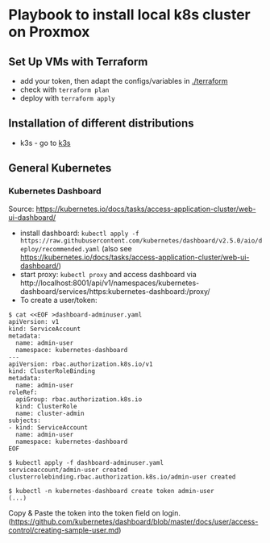 # Playbook to install local k8s cluster on Proxmox

## Set Up VMs with Terraform
* add your token, then adapt the configs/variables in [./terraform](./terraform/)
* check with `terraform plan`
* deploy with `terraform apply`

## Installation of different distributions
* k3s - go to [k3s](./k3s/)

## General Kubernetes

### Kubernetes Dashboard
Source: https://kubernetes.io/docs/tasks/access-application-cluster/web-ui-dashboard/
* install dashboard: `kubectl apply -f https://raw.githubusercontent.com/kubernetes/dashboard/v2.5.0/aio/deploy/recommended.yaml` (also see https://kubernetes.io/docs/tasks/access-application-cluster/web-ui-dashboard/)
* start proxy: `kubectl proxy` and access dashboard via http://localhost:8001/api/v1/namespaces/kubernetes-dashboard/services/https:kubernetes-dashboard:/proxy/
* To create a user/token: 
```
$ cat <<EOF >dashboard-adminuser.yaml
apiVersion: v1
kind: ServiceAccount
metadata:
  name: admin-user
  namespace: kubernetes-dashboard
---
apiVersion: rbac.authorization.k8s.io/v1
kind: ClusterRoleBinding
metadata:
  name: admin-user
roleRef:
  apiGroup: rbac.authorization.k8s.io
  kind: ClusterRole
  name: cluster-admin
subjects:
- kind: ServiceAccount
  name: admin-user
  namespace: kubernetes-dashboard
EOF

$ kubectl apply -f dashboard-adminuser.yaml
serviceaccount/admin-user created
clusterrolebinding.rbac.authorization.k8s.io/admin-user created

$ kubectl -n kubernetes-dashboard create token admin-user
(...)
```
Copy & Paste the token into the token field on login. 
(https://github.com/kubernetes/dashboard/blob/master/docs/user/access-control/creating-sample-user.md)
